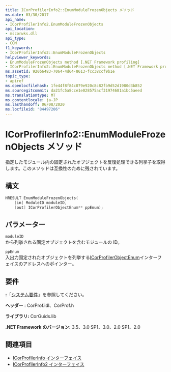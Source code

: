 ```yaml
---
title: ICorProfilerInfo2::EnumModuleFrozenObjects メソッド
ms.date: 03/30/2017
api_name:
- ICorProfilerInfo2.EnumModuleFrozenObjects
api_location:
- mscorwks.dll
api_type:
- COM
f1_keywords:
- ICorProfilerInfo2::EnumModuleFrozenObjects
helpviewer_keywords:
- EnumModuleFrozenObjects method [.NET Framework profiling]
- ICorProfilerInfo2::EnumModuleFrozenObjects method [.NET Framework profiling]
ms.assetid: 920b6483-7064-4d64-8613-fcc38ccf9b1e
topic_type:
- apiref
ms.openlocfilehash: 1fe44f8f84c079e920c8c82fb9d52d1980d3b852
ms.sourcegitcommit: da21fc5a8cce1e028575acf31974681a1bc5aeed
ms.translationtype: MT
ms.contentlocale: ja-JP
ms.lasthandoff: 06/08/2020
ms.locfileid: "84497206"
---
```

# <a name="icorprofilerinfo2enummodulefrozenobjects-method"></a>ICorProfilerInfo2::EnumModuleFrozenObjects メソッド
指定したモジュール内の固定されたオブジェクトを反復処理できる列挙子を取得します。このメソッドは互換性のために残されています。  
  
## <a name="syntax"></a>構文  
  
```cpp  
HRESULT EnumModuleFrozenObjects(  
    [in] ModuleID moduleID,  
    [out] ICorProfilerObjectEnum** ppEnum);  
```  
  
## <a name="parameters"></a>パラメーター  
 `moduleID`  
 から列挙される固定オブジェクトを含むモジュールの ID。  
  
 `ppEnum`  
 入出力固定されたオブジェクトを列挙する[ICorProfilerObjectEnum](icorprofilerobjectenum-interface.md)インターフェイスのアドレスへのポインター。  
  
## <a name="requirements"></a>要件  
 **:**「[システム要件](../../get-started/system-requirements.md)」を参照してください。  
  
 **ヘッダー** : CorProf.idl、CorProf.h  
  
 **ライブラリ:** CorGuids.lib  
  
 **.NET Framework のバージョン:** 3.5、3.0 SP1、3.0、2.0 SP1、2.0  
  
## <a name="see-also"></a>関連項目

- [ICorProfilerInfo インターフェイス](icorprofilerinfo-interface.md)
- [ICorProfilerInfo2 インターフェイス](icorprofilerinfo2-interface.md)

